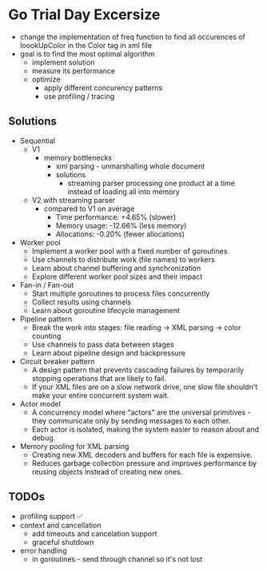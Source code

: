 # Go Trial Day Excersize
- change the implementation of freq function to find all occurences of loookUpColor in the Color tag in xml file
- goal is to find the most optimal algorithm
    - implement solution
    - measure its performance
    - optimize
        - apply different concurency patterns
        - use profiling / tracing 


## Solutions
- Sequential 
    - V1
        - memory bottlenecks
            - xml parsing - unmarshalling whole document
            - solutions
                - streaming parser processing one product at a time instead of loading all into memory
    - V2 with streaming parser
        - compared to V1 on average
            - Time performance: +4.65%  (slower)
            - Memory usage:     -12.66% (less memory)
            - Allocations:      -0.20%  (fewer allocations)
- Worker pool
    - Implement a worker pool with a fixed number of goroutines
    - Use channels to distribute work (file names) to workers
    - Learn about channel buffering and synchronization
    - Explore different worker pool sizes and their impact
- Fan-in / Fan-out
    - Start multiple goroutines to process files concurrently
    - Collect results using channels
    - Learn about goroutine lifecycle management
- Pipeline pattern
    - Break the work into stages: file reading → XML parsing → color counting
    - Use channels to pass data between stages
    - Learn about pipeline design and backpressure
- Circuit breaker pattern
    - A design pattern that prevents cascading failures by temporarily stopping operations that are likely to fail.
    - If your XML files are on a slow network drive, one slow file shouldn't make your entire concurrent system wait.
- Actor model
    - A concurrency model where "actors" are the universal primitives - they communicate only by sending messages to each other.
    - Each actor is isolated, making the system easier to reason about and debug.
- Memory pooling for XML parsing
    - Creating new XML decoders and buffers for each file is expensive.
    - Reduces garbage collection pressure and improves performance by reusing objects instead of creating new ones.


## TODOs
- profiling support ✅
- context and cancellation
    - add timeouts and cancelation support
    - graceful shutdown
- error handling
    - in goroutines - send through channel so it's not lost